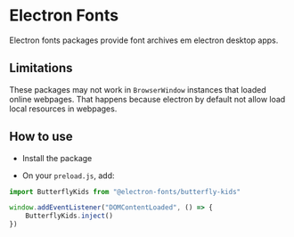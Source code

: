 # Electron Fonts

Electron fonts packages provide font archives em electron desktop apps.

## Limitations

These packages may not work in `BrowserWindow` instances that loaded online webpages. That happens because electron by default not allow load local resources in webpages.

## How to use

* Install the package

* On your `preload.js`, add:

```ts
import ButterflyKids from "@electron-fonts/butterfly-kids"

window.addEventListener("DOMContentLoaded", () => {
    ButterflyKids.inject()
})
```